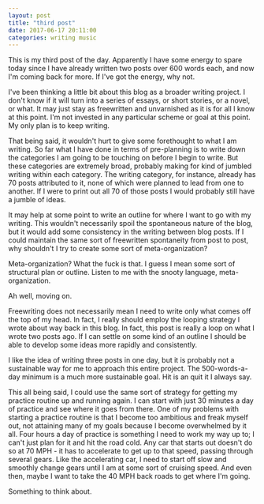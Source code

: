 ```yaml
---
layout: post
title: "third post"
date: 2017-06-17 20:11:00
categories: writing music
---
```


This is my third post of the day. Apparently I have some energy to spare today since I have already written two posts over 600 words each, and now I'm coming back for more. If I've got the energy, why not.

I've been thinking a little bit about this blog as a broader writing project. I don't know if it will turn into a series of essays, or short stories, or a novel, or what. It may just stay as freewritten and unvarnished as it is for all I know at this point. I'm not invested in any particular scheme or goal at this point. My only plan is to keep writing.

That being said, it wouldn't hurt to give some forethought to what I am writing. So far what I have done in terms of pre-planning is to write down the categories I am going to be touching on before I begin to write. But these categories are extremely broad, probably making for kind of jumbled writing within each category. The writing category, for instance, already has 70 posts attributed to it, none of which were planned to lead from one to another. If I were to print out all 70 of those posts I would probably still have a jumble of ideas.

It may help at some point to write an outline for where I want to go with my writing. This wouldn't necessarily spoil the spontaneous nature of the blog, but it would add some consistency in the writing between blog posts. If I could maintain the same sort of freewritten spontaneity from post to post, why shouldn't I try to create some sort of meta-organization?

Meta-organization? What the fuck is that. I guess I mean some sort of structural plan or outline. Listen to me with the snooty language, meta-organization.

Ah well, moving on.

Freewriting does not necessarily mean I need to write only what comes off the top of my head. In fact, I really should employ the looping strategy I wrote about way back in this blog. In fact, this post is really a loop on what I wrote two posts ago. If I can settle on some kind of an outline I should be able to develop some ideas more rapidly and consistently.

I like the idea of writing three posts in one day, but it is probably not a sustainable way for me to approach this entire project. The 500-words-a-day minimum is a much more sustainable goal. Hit is an quit it I always say.

This all being said, I could use the same sort of strategy for getting my practice routine up and running again. I can start with just 30 minutes a day of practice and see where it goes from there. One of my problems with starting a practice routine is that I become too ambitious and freak myself out, not attaining many of my goals because I become overwhelmed by it all. Four hours a day of practice is something I need to work my way up to; I can't just plan for it and hit the road cold. Any car that starts out doesn't do so at 70 MPH - it has to accelerate to get up to that speed, passing through several gears. Like the accelerating car, I need to start off slow and smoothly change gears until I am at some sort of cruising speed. And even then, maybe I want to take the 40 MPH back roads to get where I'm going.

Something to think about.
